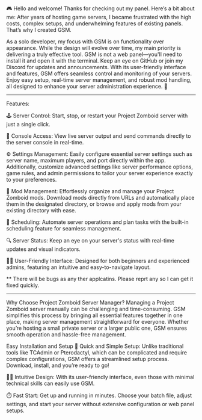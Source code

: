 🎮 Hello and welcome! Thanks for checking out my panel. Here’s a bit about me: After years of hosting game servers, I became frustrated with the high costs, complex setups, and underwhelming features of existing panels. That’s why I created GSM.

As a solo developer, my focus with GSM is on functionality over appearance. While the design will evolve over time, my main priority is delivering a truly effective tool. GSM is not a web panel—you'll need to install it and open it with the terminal. Keep an eye on GitHub or join my Discord for updates and announcements. With its user-friendly interface and features, GSM offers seamless control and monitoring of your servers. Enjoy easy setup, real-time server management, and robust mod handling, all designed to enhance your server administration experience. 🌟

------------------------------------------------------------------------------------------------

Features:

🕹️ Server Control: Start, stop, or restart your Project Zomboid server with just a single click.

📜 Console Access: View live server output and send commands directly to the server console in real-time.

⚙️ Settings Management: Easily configure essential server settings such as server name, maximum players, and port directly within the app. Additionally, customize advanced settings like server performance options, game rules, and admin permissions to tailor your server experience exactly to your preferences.

🧩 Mod Management: Effortlessly organize and manage your Project Zomboid mods. Download mods directly from URLs and automatically place them in the designated directory, or browse and apply mods from your existing directory with ease.

📅 Scheduling: Automate server operations and plan tasks with the built-in scheduling feature for seamless management.

🔍 Server Status: Keep an eye on your server's status with real-time updates and visual indicators.

👨‍💻 User-Friendly Interface: Designed for both beginners and experienced admins, featuring an intuitive and easy-to-navigate layout.

** There will be bugs as any ther applcatins. Please reprt any so I can get it fixed quickly. 

------------------------------------------------------------------------------------------------

Why Choose Project Zomboid Server Manager?
Managing a Project Zomboid server manually can be challenging and time-consuming. GSM simplifies this process by bringing all essential features together in one place, making server management straightforward for everyone. Whether you’re hosting a small private server or a larger public one, GSM ensures smooth operation and hassle-free management.

Easy Installation and Setup
🚀 Quick and Simple Setup: Unlike traditional tools like TCAdmin or Pterodactyl, which can be complicated and require complex configurations, GSM offers a streamlined setup process. Download, install, and you’re ready to go!

🧑‍💻 Intuitive Design: With its user-friendly interface, even those with minimal technical skills can easily use GSM.

⏱️ Fast Start: Get up and running in minutes. Choose your batch file, adjust settings, and start your server without extensive configuration or web panel setups.
